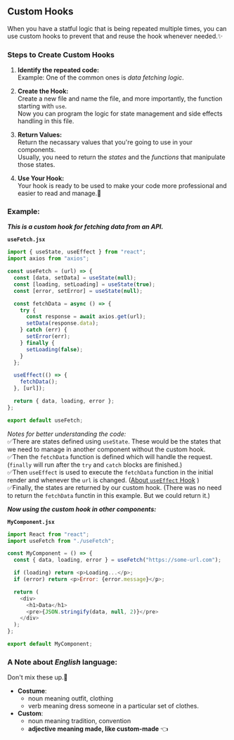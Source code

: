 ## Custom Hooks

When you have a statful logic that is being repeated multiple times, you can use custom hooks to prevent that and reuse the hook whenever needed.✨

### Steps to Create Custom Hooks

1. **Identify the repeated code:**  
   Example: One of the common ones is _data fetching logic_.

2. **Create the Hook:**  
   Create a new file and name the file, and more importantly, the function starting with `use`.  
   Now you can program the logic for state management and side effects handling in this file.

3. **Return Values:**  
   Return the necassary values that you're going to use in your components.  
   Usually, you need to return the _states_ and the _functions_ that manipulate those states.

4. **Use Your Hook:**  
   Your hook is ready to be used to make your code more professional and easier to read and manage.🎉

### Example:

**_This is a custom hook for fetching data from an API._**

**`useFetch.jsx`**

```javascript
import { useState, useEffect } from "react";
import axios from "axios";

const useFetch = (url) => {
  const [data, setData] = useState(null);
  const [loading, setLoading] = useState(true);
  const [error, setError] = useState(null);

  const fetchData = async () => {
    try {
      const response = await axios.get(url);
      setData(response.data);
    } catch (err) {
      setError(err);
    } finally {
      setLoading(false);
    }
  };

  useEffect(() => {
    fetchData();
  }, [url]);

  return { data, loading, error };
};

export default useFetch;
```

_Notes for better understanding the code:_  
✅There are states defined using `useState`. These would be the states that we need to manage in another component without the custom hook.  
✅Then the `fetchData` function is defined which will handle the request. (`finally` will run after the `try` and `catch` blocks are finished.)  
✅Then `useEffect` is used to execute the `fetchData` function in the initial render and whenever the `url` is changed. ([About `useEffect` Hook](useEffect.md) )  
✅Finally, the states are returned by our custom hook. (There was no need to return the `fetchData` functin in this example. But we could return it.)

**_Now using the custom hook in other components:_**

**`MyComponent.jsx`**

```javascript
import React from "react";
import useFetch from "./useFetch";

const MyComponent = () => {
  const { data, loading, error } = useFetch("https://some-url.com");

  if (loading) return <p>Loading...</p>;
  if (error) return <p>Error: {error.message}</p>;

  return (
    <div>
      <h1>Data</h1>
      <pre>{JSON.stringify(data, null, 2)}</pre>
    </div>
  );
};

export default MyComponent;
```

### A Note about _English_ language:

Don't mix these up.👀

- **Costume**:
  - noun meaning outfit, clothing
  - verb meaning dress someone in a particular set of clothes.
- **Custom**:
  - noun meaning tradition, convention
  - **adjective meaning made, like custom-made** 👈
